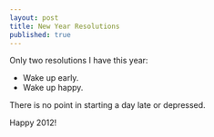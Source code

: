 ```yaml
---
layout: post
title: New Year Resolutions
published: true
---
```

<p>Only two resolutions I have this year:</p>
<ul>
<li>Wake up early.</li>
<li>Wake up happy.</li>
</ul>
<p>There is no point in starting a day late or depressed.</p>
<p>Happy 2012!</p>
